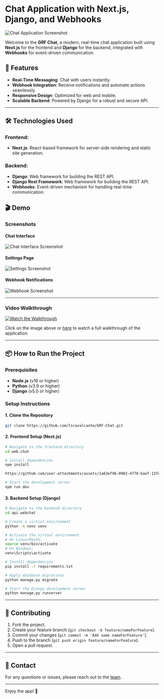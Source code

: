 # Chat Application with Next.js, Django, and Webhooks

![Chat Application Screenshot](./Screenshot%202025-01-08%20at%2016.37.50.png)

Welcome to the **GRF Chat**, a modern, real-time chat application built using **Next.js** for the frontend and **Django** for the backend, integrated with **Webhooks** for event-driven communication.

## 🚀 Features

- **Real-Time Messaging**: Chat with users instantly.
- **Webhook Integration**: Receive notifications and automate actions seamlessly.
- **Responsive Design**: Optimized for web and mobile.
- **Scalable Backend**: Powered by Django for a robust and secure API.

---

## 🛠️ Technologies Used

### Frontend:

- **Next.js**: React-based framework for server-side rendering and static site generation.

### Backend:

- **Django**: Web framework for building the REST API.
- **Django Rest Framework**: Web framework for building the REST API.
- **Webhooks**: Event-driven mechanism for handling real-time communication.


## 🎬 Demo

### Screenshots

#### Chat Interface

![Chat Interface Screenshot](./Screenshot%202025-01-08%20at%2016.37.56.png)

#### Settings Page

![Settings Screenshot](./Screenshot%202025-01-08%20at%2016.37.28.png)

#### Webhook Notifications

![Webhook Screenshot](./Screenshot%202025-01-08%20at%2016.37.42.png)

---

### Video Walkthrough

[![Watch the Walkthrough](./Screenshot%202025-01-08%20at%2016.37.50.png)](./Screen%20Recording%202025-01-08%20at%2016.43.39.mov)

Click on the image above or [here](./recording.mov) to watch a full walkthrough of the application.

---

## 📦 How to Run the Project

### Prerequisites

- **Node.js** (v16 or higher)
- **Python** (v3.9 or higher)
- **Django** (v5.0 or higher)

### Setup Instructions

#### 1. Clone the Repository

```bash
git clone https://github.com/lscavalcante/GRF-Chat.git
```

#### 2. Frontend Setup (Next.js)

```bash
# Navigate to the frontend directory
cd web.chat

# Install dependencies
npm install

https://github.com/user-attachments/assets/1a63ef96-0902-4770-baef-13fed68dbf3d

# Start the development server
npm run dev
```

#### 3. Backend Setup (Django)

```bash
# Navigate to the backend directory
cd api.webchat

# Create a virtual environment
python -m venv venv

# Activate the virtual environment
# On Linux/MacOS:
source venv/bin/activate
# On Windows:
venv\Scripts\activate

# Install dependencies
pip install -r requirements.txt

# Apply database migrations
python manage.py migrate

# Start the Django development server
python manage.py runserver

```

---

## 🤝 Contributing

1. Fork the project.
2. Create your feature branch (`git checkout -b feature/nameForFeature`).
3. Commit your changes (`git commit -m 'Add some nameForFeature'`).
4. Push to the branch (`git push origin feature/nameForFeature`).
5. Open a pull request.

---

## 📧 Contact

For any questions or issues, please reach out to the [team](mailto:lucasantoscv@gmail.com).

---

Enjoy the app! 🎉
